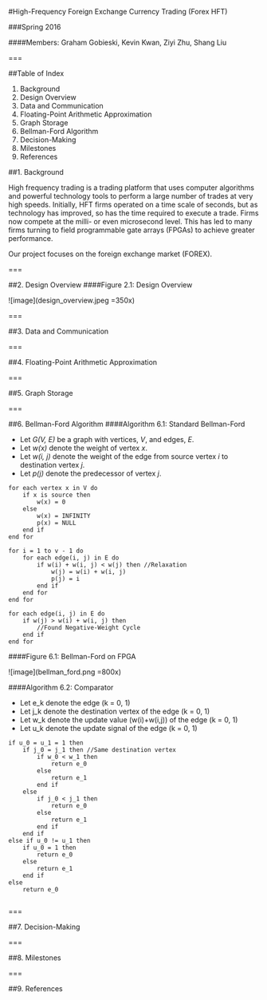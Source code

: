 #High-Frequency Foreign Exchange Currency Trading (Forex HFT)

###Spring 2016

####Members: Graham Gobieski, Kevin Kwan, Ziyi Zhu, Shang Liu

===

##Table of Index
1. Background
2. Design Overview
3. Data and Communication
4. Floating-Point Arithmetic Approximation
5. Graph Storage
6. Bellman-Ford Algorithm
7. Decision-Making
8. Milestones
9. References

##1. Background

High frequency trading is a trading platform that uses computer algorithms and powerful technology tools to perform a large number of trades at very high speeds.  Initially, HFT firms operated on a time scale of seconds, but as technology has improved, so has the time required to execute a trade.  Firms now compete at the milli- or even microsecond level.  This has led to many firms turning to field programmable gate arrays (FPGAs) to achieve greater performance.

Our project focuses on the foreign exchange market (FOREX).  

===

##2. Design Overview
####Figure 2.1: Design Overview

![image](design_overview.jpeg =350x)



===

##3. Data and Communication

===

##4. Floating-Point Arithmetic Approximation

===

##5. Graph Storage

===

##6. Bellman-Ford Algorithm
####Algorithm 6.1: Standard Bellman-Ford
- Let *G(V, E)* be a graph with vertices, *V*, and edges, *E*.
- Let *w(x)* denote the weight of vertex *x*.
- Let *w(i, j)* denote the weight of the edge from source vertex *i* to destination vertex *j*.
- Let *p(j)* denote the predecessor of vertex *j*.
 
```
for each vertex x in V do
	if x is source then
		w(x) = 0
	else
		w(x) = INFINITY
		p(x) = NULL
	end if
end for

for i = 1 to v - 1 do
	for each edge(i, j) in E do
		if w(i) + w(i, j) < w(j) then //Relaxation
			w(j) = w(i) + w(i, j)
			p(j) = i
		end if
	end for
end for

for each edge(i, j) in E do
	if w(j) > w(i) + w(i, j) then
		//Found Negative-Weight Cycle
	end if
end for
```
####Figure 6.1: Bellman-Ford on FPGA

![image](bellman_ford.png =800x)

####Algorithm 6.2: Comparator

- Let e_k denote the edge (k = 0, 1)
- Let j_k denote the destination vertex of the edge (k = 0, 1)
- Let w_k denote the update value (w(i)+w(i,j)) of the edge (k = 0, 1)
- Let u_k denote the update signal of the edge (k = 0, 1)

```
if u_0 = u_1 = 1 then
	if j_0 = j_1 then //Same destination vertex
		if w_0 < w_1 then
			return e_0
		else 
			return e_1
		end if
	else
		if j_0 < j_1 then
			return e_0
		else
			return e_1
		end if
	end if
else if u_0 != u_1 then
	if u_0 = 1 then
		return e_0
	else
		return e_1
	end if
else
	return e_0
	
```


===

##7. Decision-Making

===

##8. Milestones


===

##9. References

